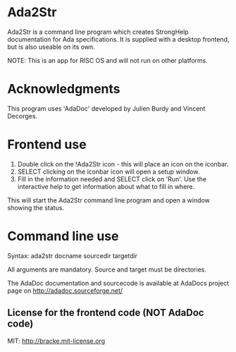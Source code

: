 
# Ada2Str
Ada2Str is a command line program which creates StrongHelp documentation
for Ada specifications. It is supplied with a desktop frontend, but is
also useable on its own.

NOTE: This is an app for RISC OS and will not run on other platforms.


# Acknowledgments
This program uses 'AdaDoc' developed by Julien Burdy and
Vincent Decorges.

# Frontend use
1. Double click on the !Ada2Str icon - this will place an icon on the
iconbar. 
2. SELECT clicking on the iconbar icon will open a setup window.
3. Fill in the information needed and SELECT click on 'Run'. Use the
interactive help to get information about what to fill in where.

This will start the Ada2Str command line program and open a window
showing the status.

# Command line use
Syntax: ada2str docname sourcedir targetdir

All arguments are mandatory. Source and target must be directories.

The AdaDoc documentation and sourcecode is available at AdaDocs project
page on http://adadoc.sourceforge.net/

## License for the frontend code (NOT AdaDoc code)

MIT: <http://bracke.mit-license.org>
